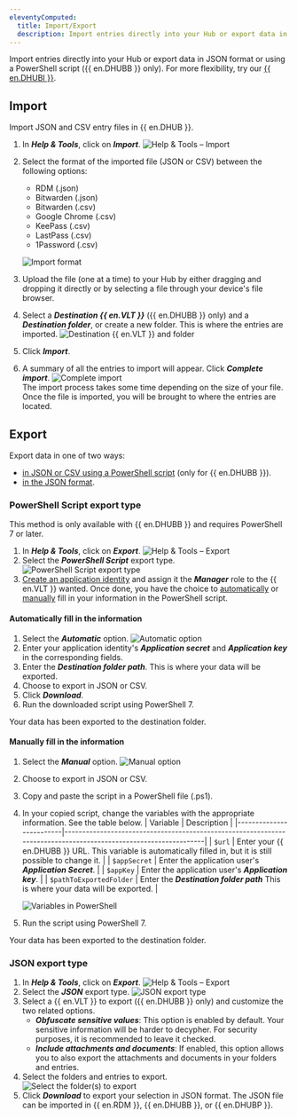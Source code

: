 ```yaml
---
eleventyComputed:
  title: Import/Export
  description: Import entries directly into your Hub or export data in JSON format or using a PowerShell script.
---
```

Import entries directly into your Hub or export data in JSON format or using a PowerShell script ({{ en.DHUBB }} only). For more flexibility, try our [{{ en.DHUBI }}](/hub/web-interface/tools/hub-importer/).

## Import
Import JSON and CSV entry files in {{ en.DHUB }}.

1. In ***Help & Tools***, click on ***Import***.
![Help & Tools – Import](https://cdnweb.devolutions.net/docs/HUBB2018_2024_1.png)
1. Select the format of the imported file (JSON or CSV) between the following options: 
    * RDM (.json)
    * Bitwarden (.json)
    * Bitwarden (.csv)
    * Google Chrome (.csv)
    * KeePass (.csv)
    * LastPass (.csv)
    * 1Password (.csv)

   ![Import format](https://cdnweb.devolutions.net/docs/HUBB2019_2024_1.png)
1. Upload the file (one at a time) to your Hub by either dragging and dropping it directly or by selecting a file through your device's file browser.
1. Select a ***Destination {{ en.VLT }}*** ({{ en.DHUBB }} only) and a ***Destination folder***, or create a new folder. This is where the entries are imported.
![Destination {{ en.VLT }} and folder](https://cdnweb.devolutions.net/docs/HUBB2020_2024_1.png)
1. Click ***Import***.
1. A summary of all the entries to import will appear. Click ***Complete import***.
![Complete import](https://cdnweb.devolutions.net/docs/HUBB2021_2024_1.png)  
The import process takes some time depending on the size of your file. Once the file is imported, you will be brought to where the entries are located.

## Export
Export data in one of two ways:
* [in JSON or CSV using a PowerShell script](#powershell-script-export-type) (only for {{ en.DHUBB }}).
* [in the JSON format](#json-export-type).

### PowerShell Script export type
This method is only available with {{ en.DHUBB }} and requires PowerShell 7 or later.

1. In ***Help & Tools***, click on ***Export***.
![Help & Tools – Export](https://cdnweb.devolutions.net/docs/HUBB2022_2024_1.png)
1. Select the ***PowerShell Script*** export type.
![PowerShell Script export type](https://cdnweb.devolutions.net/docs/HUBB2025_2024_1.png)
1. [Create an application identity](/hub/web-interface/administration/management/application-users/) and assign it the ***Manager*** role to the {{ en.VLT }} wanted. Once done, you have the choice to [automatically](#automatically-fill-in-the-information) or [manually](#manually-fill-in-the-information) fill in your information in the PowerShell script.

#### Automatically fill in the information
1. Select the ***Automatic*** option.
![Automatic option](https://cdnweb.devolutions.net/docs/HUBB2023_2024_1.png)
1. Enter your application identity's ***Application secret*** and ***Application key*** in the corresponding fields.
1. Enter the ***Destination folder path***. This is where your data will be exported.
1. Choose to export in JSON or CSV.
1. Click ***Download***.
1. Run the downloaded script using PowerShell 7.

Your data has been exported to the destination folder.

#### Manually fill in the information
1. Select the ***Manual*** option.
![Manual option](https://cdnweb.devolutions.net/docs/HUBB2024_2024_1.png)
1. Choose to export in JSON or CSV.
1. Copy and paste the script in a PowerShell file (.ps1).
1. In your copied script, change the variables with the appropriate information. See the table below.
   | Variable                | Description                                                                                                     |
   |-------------------------|-----------------------------------------------------------------------------------------------------------------|
   | `$url`                  | Enter your {{ en.DHUBB }} URL. This variable is automatically filled in, but it is still possible to change it. |
   | `$appSecret`            | Enter the application user's ***Application Secret***.                                                          |
   | `$appKey`               | Enter the application user's ***Application key***.                                                             |
   | `$pathToExportedFolder` | Enter the ***Destination folder path*** This is where your data will be exported.                               |

   ![Variables in PowerShell](https://cdnweb.devolutions.net/docs/docs_en_kb_KB2082.png)
1. Run the script using PowerShell 7.

Your data has been exported to the destination folder.

### JSON export type
1. In ***Help & Tools***, click on ***Export***.
![Help & Tools – Export](https://cdnweb.devolutions.net/docs/HUBB2022_2024_1.png)
1. Select the ***JSON*** export type.
![JSON export type](https://cdnweb.devolutions.net/docs/HUBB2026_2024_1.png)
1. Select a {{ en.VLT }} to export ({{ en.DHUBB }} only) and customize the two related options.
    * ***Obfuscate sensitive values***: This option is enabled by default. Your sensitive information will be harder to decypher. For security purposes, it is recommended to leave it checked.
    * ***Include attachments and documents***: If enabled, this option allows you to also export the attachments and documents in your folders and entries.
1. Select the folders and entries to export.  
![Select the folder(s) to export](https://cdnweb.devolutions.net/docs/HUBB2027_2024_1.png)
1. Click ***Download*** to export your selection in JSON format. The JSON file can be imported in {{ en.RDM }}, {{ en.DHUBB }}, or {{ en.DHUBP }}.